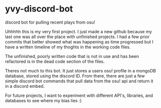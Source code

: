 # yvy-discord-bot
discord bot for pulling recent plays from osu!

Uhhhhh this is my very first project. I just made a new github because my last one was all over the place with unfinished projects. I had a few prior commits that better
showed what was happening as time progressed but I have a written timeline of my thoghts in the working code files. 

The unfinished, poorly written code that is not in use and has been refactored is in the dead code section of the files. 

Theres not much to this bot. It just stores a users osu! profile in a mongoDB database, stored using the discord ID. From there, there are just a few simple discord bot 
commands that pull data from the osu! api and return it in a discord embed. 


For future projects, I want to experiment with different API's, libraries, and databases to see where my bias lies :)
